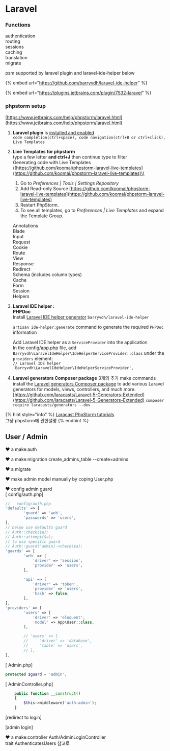 # Laravel

### Functions

authentication  
routing  
sessions  
caching  
translation  
migrate

psm supported by laravel plugin and laravel-ide-helper below

{% embed url="https://github.com/barryvdh/laravel-ide-helper" %}

{% embed url="https://plugins.jetbrains.com/plugin/7532-laravel" %}

### phpstorm setup

[https://www.jetbrains.com/help/phpstorm/laravel.html](https://www.jetbrains.com/help/phpstorm/laravel.html)  

1. **Laravel plugin** is [installed and enabled](https://www.jetbrains.com/help/phpstorm/managing-plugins.html#repos)  
   `code completion(ctrl+space), code navigation(ctrl+B or ctrl+click), Live Templates`

2. **Live Templates for phpstorm**  
   type a few letter **and ctrl+J** then continue type to filter  
   Generating code with Live Templates \([https://github.com/koomai/phpstorm-laravel-live-templates](https://github.com/koomai/phpstorm-laravel-live-templates)\)

   1. Go to _Preferences \| Tools \| Settings Repository_
   2. Add Read-only Source [https://github.com/koomai/phpstorm-laravel-live-templates](https://github.com/koomai/phpstorm-laravel-live-templates)
   3. Restart PhpStorm.
   4. To see all templates, go to _Preferences \| Live Templates_ and expand the Template Group.

  
   Annotations   
   Blade   
   Input   
   Request   
   Cookie   
   Route   
   View   
   Response   
   Redirect   
   Schema \(includes column types\)   
   Cache   
   Form   
   Session   
   Helpers  

3. **Laravel IDE helper :   
   PHPDoc**  
   Install [Laravel IDE helper generator](https://github.com/barryvdh/laravel-ide-helper)   `barryvdh/laravel-ide-helper`

   `artisan ide-helper:generate` command to generate the required `PHPDoc` information  
  
   Add Laravel IDE helper as a `ServiceProvider` into the application  
    In the config/app.php file, add `Barryvdh\LaravelIdeHelper\IdeHelperServiceProvider::class` under the `providers` element:  
   `// Laravel IDE helper   
   'Barryvdh\LaravelIdeHelper\IdeHelperServiceProvider',`

4. **Laravel generators Composer package**  3개의 추가 make commands install the [Laravel generators Composer package](https://github.com/laracasts/Laravel-5-Generators-Extended) to add various Laravel generators for models, views, controllers, and much more. [https://github.com/laracasts/Laravel-5-Generators-Extended](https://github.com/laracasts/Laravel-5-Generators-Extended) `composer require laracasts/generators --dev`

{% hint style="info" %}
 [Laracast PhpStorm tutorials](https://laracasts.com/series/how-to-be-awesome-in-phpstorm)  
그냥 phpstorm에 관한설명
{% endhint %}

## User / Admin

❤ a make:auth

❤ a make:migration create\_admins\_table --create=admins

❤ a migrate

❤ make admin model manually by coping User.php

❤ config admin guard   
\[ config/auth.php\]

```php
//   config/auth.php
'defaults' => [
        'guard' => 'web',
        'passwords' => 'users',
],
// below use defaults guard
// Auth::check($a);
// Auth::attempt($a);
// to use specific guard
// Auth::guard('admin)->check($a);
'guards' => [
        'web' => [
            'driver' => 'session',
            'provider' => 'users',
        ],

        'api' => [
            'driver' => 'token',
            'provider' => 'users',
            'hash' => false,
        ],
],
'providers' => [
        'users' => [
            'driver' => 'eloquent',
            'model' => App\User::class,
        ],

        // 'users' => [
        //     'driver' => 'database',
        //     'table' => 'users',
        // ],
],
```

\[ Admin.php\]

```php
protected $guard = 'admin';
```

\[ AdminController.php\]

```php
    public function __construct()
    {
        $this->middleware('auth:admin');
    }
```

\[redirect to login\]

\[admin login\]

❤ a make:controller Auth/AdminLoginController  
trait AuthenticatesUsers 참고로

